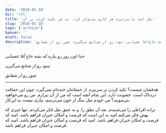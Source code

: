 ```yaml
---
date: '2018-01-18'
dir: 'rtl'
title: 'نقل است با سرنیزه هر کاری می‌توان کرد، به جز تکیه کردن بر آن'
slug: '2018-01-18'
tags: ['archive']
banner: ''
draft: false
description: 'خدا اون روز رو نیاره که بشه حاج‌آقا عصبانی، سود رو از صنایع می‌گیره، شور رو از شقایق...'
---
```


_خدا اون روز رو نیاره که بشه حاج آقا عصبانی‌_

_سود رو از صنایع می‌گیرن_

_شور رو از شقایق_

---

هدفشان چیست؟ تکیه کردن بر سرنیزه. از حمقاتتان خنده‌ام نمی‌گیرد، چون این حماقت دردناک است. خشونت دارد. این تمام آنچه است که من از آن بیزارم. من رو می‌خواهید بترسونید؟ من خودم مثل سگ از خون می‌ترسم، نیازی نیست به این‌کار.

ترانه افراطی را می‌شنیدم. بعد آن نطق را. و به عمق نقل فکر می‌کردم. تنها چیزی که بهش فکر می‌کنم امید به این است که فرصت و امکان جبران فراهم باشد. امید که فرصت و امکان جبران فراهم باشد. امید که فرصت و امکان جبران فراهم باشد. امید که فرصت و امکان جبران فراهم باشد.
